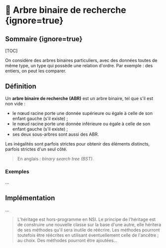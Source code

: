 # :dart: Arbre binaire de recherche {ignore=true}

## Sommaire {ignore=true}

[TOC]

On considère des arbres binaires particuliers, avec des données toutes de même type, un type qui possède une relation d'ordre. Par exemple : des entiers, on peut les comparer.

## Définition

Un **arbre binaire de recherche (ABR)** est un arbre binaire, tel que s'il est non vide :
* le nœud racine porte une donnée supérieure ou égale à celle de son enfant gauche (s'il existe) ;
* le nœud racine porte une donnée inférieure ou égale à celle de son enfant gauche (s'il existe) ;
* ses deux sous-arbres sont aussi des ABR.

Les inégalités sont parfois strictes pour obtenir des éléments distincts, parfois strictes d'un seul côté.

> En anglais : *binary search tree (BST)*.

### Exemples

...


## Implémentation

...

> L'héritage est hors-programme en NSI. Le principe de l'héritage est de construire une nouvelle classe sur la base d'une autre, elle héritera de ses méthodes qu'il sera inutile de réécrire. Les méthodes pourront toutefois être réécrites en utilisant éventuellement celle de l'ancêtre ; au choix. Des méthodes pourront être ajoutées...

